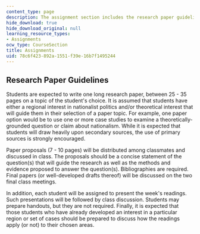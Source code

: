 ```yaml
---
content_type: page
description: The assignment section includes the research paper guidelines.
hide_download: true
hide_download_original: null
learning_resource_types:
- Assignments
ocw_type: CourseSection
title: Assignments
uid: 78c6f423-892a-1551-f39e-16b7f1495244
---
```


Research Paper Guidelines
-------------------------

Students are expected to write one long research paper, between 25 - 35 pages on a topic of the student's choice. It is assumed that students have either a regional interest in nationalist politics and/or theoretical interest that will guide them in their selection of a paper topic. For example, one paper option would be to use one or more case studies to examine a theoretically-grounded question or claim about nationalism. While it is expected that students will draw heavily upon secondary sources, the use of primary sources is strongly encouraged.

Paper proposals (7 - 10 pages) will be distributed among classmates and discussed in class. The proposals should be a concise statement of the question(s) that will guide the research as well as the methods and evidence proposed to answer the question(s). Bibliographies are required. Final papers (or well-developed drafts thereof) will be discussed on the two final class meetings.

In addition, each student will be assigned to present the week's readings. Such presentations will be followed by class discussion. Students may prepare handouts, but they are not required. Finally, it is expected that those students who have already developed an interest in a particular region or set of cases should be prepared to discuss how the readings apply (or not) to their chosen areas.